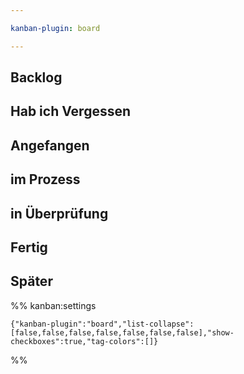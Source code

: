 ```yaml
---

kanban-plugin: board

---
```


## Backlog



## Hab ich Vergessen



## Angefangen



## im Prozess



## in Überprüfung



## Fertig



## Später





%% kanban:settings
```
{"kanban-plugin":"board","list-collapse":[false,false,false,false,false,false,false],"show-checkboxes":true,"tag-colors":[]}
```
%%